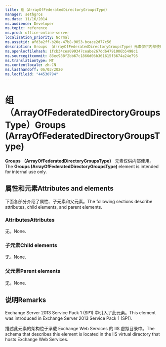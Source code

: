 ```yaml
---
title: 组（ArrayOfFederatedDirectoryGroupsType）
manager: sethgros
ms.date: 11/16/2014
ms.audience: Developer
ms.topic: reference
ms.prod: office-online-server
localization_priority: Normal
ms.assetid: afd3a2ff-b20e-47b8-9053-bcace2d77c56
description: Groups （ArrayOfFederatedDirectoryGroupsType）元素仅供内部使用。
ms.openlocfilehash: 1fcb34cea099347ceabe267dd64791006b5498c1
ms.sourcegitcommit: 88ec988f2bb67c1866d06b361615f3674a24e795
ms.translationtype: MT
ms.contentlocale: zh-CN
ms.lasthandoff: 06/03/2020
ms.locfileid: "44530794"
---
```

# <a name="groups-arrayoffederateddirectorygroupstype"></a><span data-ttu-id="35d02-103">组（ArrayOfFederatedDirectoryGroupsType）</span><span class="sxs-lookup"><span data-stu-id="35d02-103">Groups (ArrayOfFederatedDirectoryGroupsType)</span></span>

<span data-ttu-id="35d02-104">**Groups （ArrayOfFederatedDirectoryGroupsType）** 元素仅供内部使用。</span><span class="sxs-lookup"><span data-stu-id="35d02-104">The **Groups (ArrayOfFederatedDirectoryGroupsType)** element is intended for internal use only.</span></span> 

## <a name="attributes-and-elements"></a><span data-ttu-id="35d02-105">属性和元素</span><span class="sxs-lookup"><span data-stu-id="35d02-105">Attributes and elements</span></span>

<span data-ttu-id="35d02-106">下面各部分介绍了属性、子元素和父元素。</span><span class="sxs-lookup"><span data-stu-id="35d02-106">The following sections describe attributes, child elements, and parent elements.</span></span>
  
### <a name="attributes"></a><span data-ttu-id="35d02-107">Attributes</span><span class="sxs-lookup"><span data-stu-id="35d02-107">Attributes</span></span>

<span data-ttu-id="35d02-108">无。</span><span class="sxs-lookup"><span data-stu-id="35d02-108">None.</span></span>
  
### <a name="child-elements"></a><span data-ttu-id="35d02-109">子元素</span><span class="sxs-lookup"><span data-stu-id="35d02-109">Child elements</span></span>

<span data-ttu-id="35d02-110">无。</span><span class="sxs-lookup"><span data-stu-id="35d02-110">None.</span></span>
  
### <a name="parent-elements"></a><span data-ttu-id="35d02-111">父元素</span><span class="sxs-lookup"><span data-stu-id="35d02-111">Parent elements</span></span>

<span data-ttu-id="35d02-112">无。</span><span class="sxs-lookup"><span data-stu-id="35d02-112">None.</span></span>
  
## <a name="remarks"></a><span data-ttu-id="35d02-113">说明</span><span class="sxs-lookup"><span data-stu-id="35d02-113">Remarks</span></span>

<span data-ttu-id="35d02-114">Exchange Server 2013 Service Pack 1 (SP1) 中引入了此元素。</span><span class="sxs-lookup"><span data-stu-id="35d02-114">This element was introduced in Exchange Server 2013 Service Pack 1 (SP1).</span></span>
  
<span data-ttu-id="35d02-115">描述此元素的架构位于承载 Exchange Web Services 的 IIS 虚拟目录中。</span><span class="sxs-lookup"><span data-stu-id="35d02-115">The schema that describes this element is located in the IIS virtual directory that hosts Exchange Web Services.</span></span>
  

